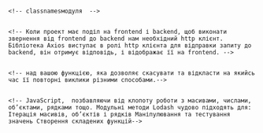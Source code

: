 <!-- npm i -->
<!-- npm uninstall ________ -->
<!-- npm install --save @emotion/react       https://www.npmjs.com/package/@emotion/react-->
<!-- npm install --save @emotion/styled      https://emotion.sh/docs/install-->
<!-- npm i styled-components                 https://www.npmjs.com/package/styled-components -->
<!-- npm i proptypes                         https://www.npmjs.com/package/proptypes-->
<!-- npm i jsx                               https://www.npmjs.com/package/jsx                     Набір інструментів компілятора-->
<!-- npm i clsx                              https://www.npmjs.com/package/clsx                    служить швидшою та меншою заміною -->
                                                                                              <!-- classnamesмодуля  -->

<!-- npm i notiflix                          https://github.com/notiflix/Notiflix#readme           випливаючі повідомлення додавати сповіщення до програми-->
<!-- npm i react-toastify               https://www.npmjs.com/package/react-toastify             випливаючі повідомлення дозволяє  додавати сповіщення до програми-->
<!-- npm install react-icons --save          https://react-icons.github.io/react-icons/            icon react-->
<!-- npm install --save nanoid               https://github.com/ai/nanoid/blob/HEAD/README.ru.md   генератор id-->
<!-- npm i formik                            https://www.npmjs.com/package/formik                  помічник форм-->
<!-- npm i classnames                        https://www.npmjs.com/package/classnames              помічник роботи з класами -->
<!-- npm i yup                               https://www.npmjs.com/package/yup                     бібліотека валідації -->
<!-- npm install axios                       https://github.com/axios/axios#axios                  для створення асинхронних запитів. -->
                                                                                                  <!-- Коли проект має поділ на frontend і backend, щоб виконати звернення від frontend до backend нам необхідний http клієнт. Бібліотека Axios виступає в ролі http клієнта для відправки запиту до backend, він отримує відповідь, і відображає її на frontend. -->
<!-- npm i simplelightbox                    https://www.npmjs.com/package/simplelightbox          створення слайдерів та галерей-->
<!-- npm i lodash.debounce                   https://www.npmjs.com/package/lodash.debounce         Функція debounce – це обгортка -->
                                                                                              <!-- над вашою функцією, яка дозволяє скасувати та відкласти на якийсь час її повторні виклики різними способами.-->
<!-- $ npm run build
$ lodash -o ./dist/lodash.js
$ lodash core -o ./dist/lodash.core.js       https://github.com/lodash/lodash                      Lodash полегшує роботу з -->
                                                                                               <!-- JavaScript,  позбавляючи від клопоту роботи з масивами, числами, об’єктами, рядками тощо. Модульні методи Lodash чудово підходять для: Ітерація масивів, об’єктів і рядків Маніпулювання та тестування значень Створення складених функцій-->

<!-- npm i react-loader-spinner --save       https://www.npmjs.com/package/react-loader-spinner     очікування перед завантаженням даних-->

<!--АРІ картинок                        https://pixabay.com/api/docs/ -->
<!-- АРІ прототипів                     https://jsonplaceholder.typicode.com/          API для тестування та створення прототипів -->
<!-- АРІ країн                          https://restcountries.com/                     інформацію про країни -->

<!-- npm i react-select                 https://www.npmjs.com/package/react-select                Елементb керування Select, створений за допомогою та для ReactJS.-->

<!-- npm install react-hook-form       https://github.com/react-hook-form/react-hook-form    https://react-hook-form.com/ хуки для форм-->
<!--                https://github.com/TanStack/query    хуки для http запитів -->

<!--npm i react-use                     https://github.com/streamich/react-use       кастомні хуки -->
<!--npm install @streamich/react-use    https://github.com/streamich/react-use/pkgs/npm/react-use                           -->
<!-- npm i react-router-dom             https://www.npmjs.com/package/react-router-dom                             Пакет
                                                                                                                react-router-dom містить прив’язки для використання React Router у веб-додатках.-->
<!-- npm i react-toastify                https://www.npmjs.com/package/react-toastify                 повіщення до  програми.-->
<!-- npm install --save react-toastify -->

<!-- npm i react-toastify                https://www.npmjs.com/package/react-toastify                 повіщення до  програми.-->
<!-- npm install --save react-toastify -->

<!-- # Redux + Plain JS template -->
<!-- npx create-react-app my-app --template redux
https://redux-toolkit.js.org/introduction/getting-started
Офіційний набір інструментів із батарейками для ефективної розробки Redux-->
<!-- && -->
<!-- # Redux + TypeScript template -->
<!-- npx create-react-app my-app --template redux-typescript
https://redux-toolkit.js.org/introduction/getting-started
Офіційний набір інструментів із батарейками для ефективної розробки Redux-->

<!-- npm i @chakra-ui/react @emotion/react@^11 @emotion/styled@^11 framer-motion@^6
 https://github.com/chakra-ui/chakra-ui/     &&    https://chakra-ui.com/
 Chakra UI — це проста, модульна та доступна бібліотека компонентів, яка дає вам будівельні блоки, необхідні для створення ваших програм React.-->

<!-- npm install @mui/material @emotion/react @emotion/styled
 https://mui.com/
 MUI пропонує повний набір інструментів інтерфейсу користувача, які допоможуть вам швидше запроваджувати нові функції. Почніть із Material UI, нашої повністю завантаженої бібліотеки компонентів, або додайте свою власну систему дизайну до наших готових до виробництва компонентів.-->
